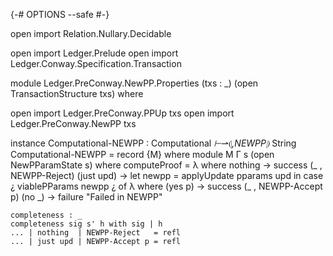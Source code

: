 {-# OPTIONS --safe #-}

open import Relation.Nullary.Decidable

open import Ledger.Prelude
open import Ledger.Conway.Specification.Transaction

module Ledger.PreConway.NewPP.Properties (txs : _) (open TransactionStructure txs) where

open import Ledger.PreConway.PPUp txs
open import Ledger.PreConway.NewPP txs

instance
  Computational-NEWPP : Computational _⊢_⇀⦇_,NEWPP⦈_ String
  Computational-NEWPP = record {M} where module M Γ s (open NewPParamState s) where
    computeProof = λ where
      nothing → success (_ , NEWPP-Reject)
      (just upd) → let newpp = applyUpdate pparams upd in
        case ¿ viablePParams newpp ¿ of λ where
          (yes p) → success (_ , NEWPP-Accept p)
          (no _)  → failure "Failed in NEWPP"

    completeness : _
    completeness sig s' h with sig | h
    ... | nothing  | NEWPP-Reject   = refl
    ... | just upd | NEWPP-Accept p = refl
